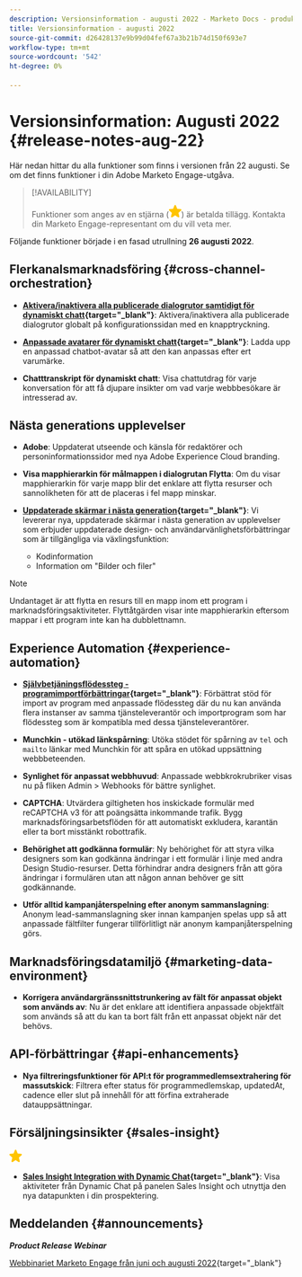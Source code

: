 ```yaml
---
description: Versionsinformation - augusti 2022 - Marketo Docs - produktdokumentation
title: Versionsinformation - augusti 2022
source-git-commit: d26428137e9b99d04fef67a3b21b74d150f693e7
workflow-type: tm+mt
source-wordcount: '542'
ht-degree: 0%

---
```


# Versionsinformation: Augusti 2022 {#release-notes-aug-22}

Här nedan hittar du alla funktioner som finns i versionen från 22 augusti. Se om det finns funktioner i din Adobe Marketo Engage-utgåva.

>[!AVAILABILITY]
>
>Funktioner som anges av en stjärna (![stjärna](assets/yellow-star.png)) är betalda tillägg. Kontakta din Marketo Engage-representant om du vill veta mer.

Följande funktioner började i en fasad utrullning **26 augusti 2022**.

## Flerkanalsmarknadsföring {#cross-channel-orchestration}

* **[Aktivera/inaktivera alla publicerade dialogrutor samtidigt för dynamiskt chatt](/help/marketo/product-docs/demand-generation/dynamic-chat/dialogues/dialogue-overview.md#disable-enable-all-dialogues){target=&quot;_blank&quot;}**: Aktivera/inaktivera alla publicerade dialogrutor globalt på konfigurationssidan med en knapptryckning.

* **[Anpassade avatarer för dynamiskt chatt](/help/marketo/product-docs/demand-generation/dynamic-chat/configuration.md#agent-settings){target=&quot;_blank&quot;}**: Ladda upp en anpassad chatbot-avatar så att den kan anpassas efter ert varumärke.

* **Chatttranskript för dynamiskt chatt**: Visa chattutdrag för varje konversation för att få djupare insikter om vad varje webbbesökare är intresserad av.

## Nästa generations upplevelser

* **Adobe**: Uppdaterat utseende och känsla för redaktörer och personinformationssidor med nya Adobe Experience Cloud branding.

* **Visa mapphierarkin för målmappen i dialogrutan Flytta**: Om du visar mapphierarkin för varje mapp blir det enklare att flytta resurser och sannolikheten för att de placeras i fel mapp minskar.

* **[Uppdaterade skärmar i nästa generation](/help/marketo/product-docs/marketo-engage-next-generation-experience/toggle-switch.md){target=&quot;_blank&quot;}**: Vi levererar nya, uppdaterade skärmar i nästa generation av upplevelser som erbjuder uppdaterade design- och användarvänlighetsförbättringar som är tillgängliga via växlingsfunktion:

   * Kodinformation
   * Information om &quot;Bilder och filer&quot;

>[!NOTE]
>
>Undantaget är att flytta en resurs till en mapp inom ett program i marknadsföringsaktiviteter. Flyttåtgärden visar inte mapphierarkin eftersom mappar i ett program inte kan ha dubblettnamn.

## Experience Automation {#experience-automation}

* **[Självbetjäningsflödessteg - programimportförbättringar](/help/marketo/product-docs/core-marketo-concepts/smart-campaigns/flow-actions/flow-step-service.md){target=&quot;_blank&quot;}**: Förbättrat stöd för import av program med anpassade flödessteg där du nu kan använda flera instanser av samma tjänsteleverantör och importprogram som har flödessteg som är kompatibla med dessa tjänsteleverantörer.

* **Munchkin - utökad länkspårning**: Utöka stödet för spårning av `tel` och `mailto` länkar med Munchkin för att spåra en utökad uppsättning webbbeteenden.

* **Synlighet för anpassat webbhuvud**: Anpassade webbkrokrubriker visas nu på fliken Admin > Webhooks för bättre synlighet.

* **CAPTCHA**: Utvärdera giltigheten hos inskickade formulär med reCAPTCHA v3 för att poängsätta inkommande trafik. Bygg marknadsföringsarbetsflöden för att automatiskt exkludera, karantän eller ta bort misstänkt robottrafik.

* **Behörighet att godkänna formulär**: Ny behörighet för att styra vilka designers som kan godkänna ändringar i ett formulär i linje med andra Design Studio-resurser. Detta förhindrar andra designers från att göra ändringar i formulären utan att någon annan behöver ge sitt godkännande.

* **Utför alltid kampanjåterspelning efter anonym sammanslagning**: Anonym lead-sammanslagning sker innan kampanjen spelas upp så att anpassade fältfilter fungerar tillförlitligt när anonym kampanjåterspelning görs.

## Marknadsföringsdatamiljö {#marketing-data-environment}

* **Korrigera användargränssnittstrunkering av fält för anpassat objekt som används av**: Nu är det enklare att identifiera anpassade objektfält som används så att du kan ta bort fält från ett anpassat objekt när det behövs.

## API-förbättringar {#api-enhancements}

* **Nya filtreringsfunktioner för API:t för programmedlemsextrahering för massutskick**: Filtrera efter status för programmedlemskap, updatedAt, cadence eller slut på innehåll för att förfina extraherade datauppsättningar.

## Försäljningsinsikter {#sales-insight}

![(stjärna)](assets/yellow-star.png)

* **[Sales Insight Integration with Dynamic Chat](/help/marketo/product-docs/marketo-sales-insight/msi-for-salesforce/features/dynamic-chat-integration.md){target=&quot;_blank&quot;}**: Visa aktiviteter från Dynamic Chat på panelen Sales Insight och utnyttja den nya datapunkten i din prospektering.

## Meddelanden {#announcements}

**_Product Release Webinar_**

[Webbinariet Marketo Engage från juni och augusti 2022](https://engage.marketo.com/2022_June_August_Release_Webinar_OnDemandPage.html){target=&quot;_blank&quot;}
